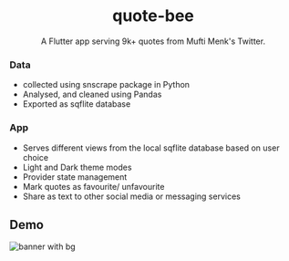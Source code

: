 <div align="center">
  
# quote-bee

A Flutter app serving 9k+ quotes from Mufti Menk's Twitter.  

</div>

### Data
- collected using snscrape package in Python 
- Analysed, and cleaned using Pandas
- Exported as sqflite database

### App
- Serves different views from the local sqflite database based on user choice
- Light and Dark theme modes
- Provider state management
- Mark quotes as favourite/ unfavourite
- Share as text to other social media or messaging services


## Demo

  
![banner with bg](https://user-images.githubusercontent.com/48406637/184313660-86f5eb23-3878-4e30-8423-c5d496697cc1.png)

